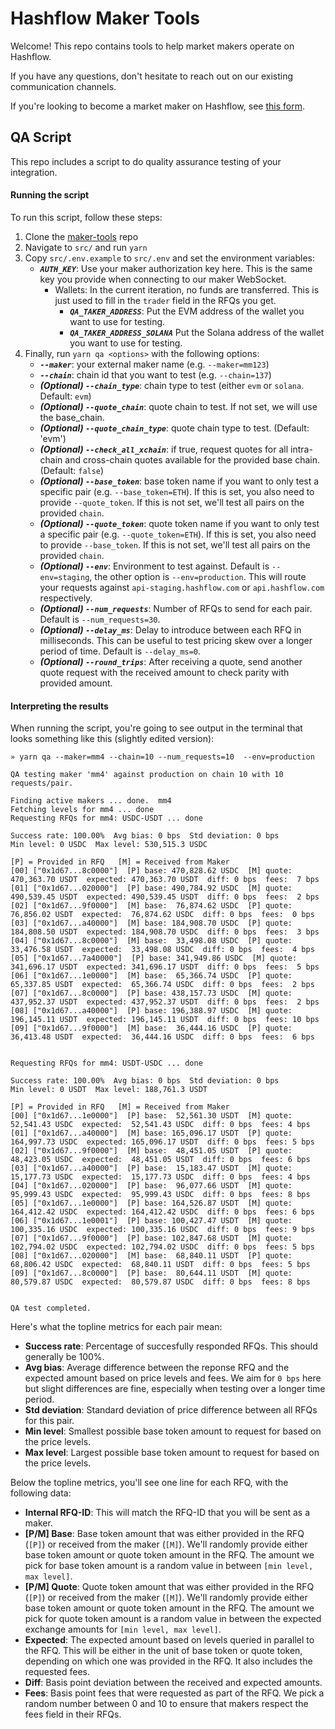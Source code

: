 # Hashflow Maker Tools
Welcome! This repo contains tools to help market makers operate on Hashflow.

If you have any questions, don't hesitate to reach out on our existing communication channels.

If you're looking to become a market maker on Hashflow, see [this form](https://docs.google.com/forms/d/e/1FAIpQLScavwRyXivjzXhAdro45X8EAoucIKDOOAUvlm9uVegmJjEwVA/viewform). 

## QA Script
This repo includes a script to do quality assurance testing of your integration. 

#### Running the script
To run this script, follow these steps:
1. Clone the [maker-tools](https://github.com/hashflownetwork/maker-tools) repo
2. Navigate to `src/` and run `yarn`
3. Copy `src/.env.example` to `src/.env` and set the environment variables:
    * ***`AUTH_KEY`***: Use your maker authorization key here. This is the same key you provide when connecting to our maker WebSocket.
      * Wallets: In the current iteration, no funds are transferred. This is just used to fill in the `trader` field in the RFQs you get.
        * ***`QA_TAKER_ADDRESS`***: Put the EVM address of the wallet you want to use for testing. 
        * ***`QA_TAKER_ADDRESS_SOLANA`*** Put the Solana address of the wallet you want to use for testing. 
4. Finally, run `yarn qa <options>` with the following options:
    * ***`--maker`***: your external maker name (e.g. `--maker=mm123`)
    * ***`--chain`***: chain id that you want to test (e.g. `--chain=137`)
    * ***(Optional) `--chain_type`***: chain type to test (either `evm` or `solana`. Default: `evm`)
    * ***(Optional) `--quote_chain`***: quote chain to test. If not set, we will use the base_chain.
    * ***(Optional) `--quote_chain_type`***: quote chain type to test. (Default: 'evm')
    * ***(Optional) `--check_all_xchain`***: if true, request quotes for all intra-chain and cross-chain quotes available for the provided base chain. (Default: `false`)
    * ***(Optional) `--base_token`***: base token name if you want to only test a specific pair (e.g. `--base_token=ETH`). If this is set, you also need to provide `--quote_token`. If this is not set, we'll test all pairs on the provided `chain`.
    * ***(Optional) `--quote_token`***: quote token name if you want to only test a specific pair (e.g. `--quote_token=ETH`). If this is set, you also need to provide `--base_token`. If this is not set, we'll test all pairs on the provided `chain`.
    * ***(Optional) `--env`***: Environment to test against. Default is `--env=staging`, the other option is `--env=production`. This will route your requests against `api-staging.hashflow.com` or `api.hashflow.com` respectively.
    * ***(Optional) `--num_requests`***: Number of RFQs to send for each pair. Default is `--num_requests=30`.
    * ***(Optional) `--delay_ms`***: Delay to introduce between each RFQ in milliseconds. This can be useful to test pricing skew over a longer period of time. Default is `--delay_ms=0`.
    * ***(Optional) `--round_trips`***: After receiving a quote, send another quote request with the received amount to check parity with provided amount.
    
#### Interpreting the results
When running the script, you're going to see output in the terminal that looks something like this (slightly edited version):

```
» yarn qa --maker=mm4 --chain=10 --num_requests=10  --env=production

QA testing maker 'mm4' against production on chain 10 with 10 requests/pair.

Finding active makers ... done.  mm4
Fetching levels for mm4 ... done
Requesting RFQs for mm4: USDC-USDT ... done

Success rate: 100.00%  Avg bias: 0 bps  Std deviation: 0 bps
Min level: 0 USDC  Max level: 530,515.3 USDC

[P] = Provided in RFQ   [M] = Received from Maker
[00] ["0x1d67...8c0000"]  [P] base: 470,828.62 USDC  [M] quote: 470,363.70 USDT  expected: 470,363.70 USDT  diff: 0 bps  fees:  7 bps  
[01] ["0x1d67...020000"]  [P] base: 490,784.92 USDC  [M] quote: 490,539.45 USDT  expected: 490,539.45 USDT  diff: 0 bps  fees:  2 bps  
[02] ["0x1d67...9f0000"]  [M] base:  76,874.62 USDC  [P] quote:  76,856.02 USDT  expected:  76,874.62 USDC  diff: 0 bps  fees:  0 bps  
[03] ["0x1d67...a40000"]  [M] base: 184,908.70 USDC  [P] quote: 184,808.50 USDT  expected: 184,908.70 USDC  diff: 0 bps  fees:  3 bps  
[04] ["0x1d67...8c0000"]  [M] base:  33,498.08 USDC  [P] quote:  33,476.58 USDT  expected:  33,498.08 USDC  diff: 0 bps  fees:  4 bps  
[05] ["0x1d67...7a40000"]  [P] base: 341,949.86 USDC  [M] quote: 341,696.17 USDT  expected: 341,696.17 USDT  diff: 0 bps  fees:  5 bps  
[06] ["0x1d67...1e0000"]  [M] base:  65,366.74 USDC  [P] quote:  65,337.85 USDT  expected:  65,366.74 USDC  diff: 0 bps  fees:  2 bps  
[07] ["0x1d67...8c0000"]  [P] base: 438,157.73 USDC  [M] quote: 437,952.37 USDT  expected: 437,952.37 USDT  diff: 0 bps  fees:  2 bps  
[08] ["0x1d67...a40000"]  [P] base: 196,388.97 USDC  [M] quote: 196,145.11 USDT  expected: 196,145.11 USDT  diff: 0 bps  fees: 10 bps  
[09] ["0x1d67...9f0000"]  [M] base:  36,444.16 USDC  [P] quote:  36,413.48 USDT  expected:  36,444.16 USDC  diff: 0 bps  fees:  6 bps  


Requesting RFQs for mm4: USDT-USDC ... done

Success rate: 100.00%  Avg bias: 0 bps  Std deviation: 0 bps
Min level: 0 USDT  Max level: 188,761.3 USDT

[P] = Provided in RFQ   [M] = Received from Maker
[00] ["0x1d67...1e0000"]  [P] base:  52,561.30 USDT  [M] quote:  52,541.43 USDC  expected:  52,541.43 USDC  diff: 0 bps  fees: 4 bps  
[01] ["0x1d67...a40000"]  [M] base: 165,096.17 USDT  [P] quote: 164,997.73 USDC  expected: 165,096.17 USDT  diff: 0 bps  fees: 5 bps  
[02] ["0x1d67...9f0000"]  [M] base:  48,451.05 USDT  [P] quote:  48,423.05 USDC  expected:  48,451.05 USDT  diff: 0 bps  fees: 6 bps  
[03] ["0x1d67...a40000"]  [P] base:  15,183.47 USDT  [M] quote:  15,177.73 USDC  expected:  15,177.73 USDC  diff: 0 bps  fees: 4 bps  
[04] ["0x1d67...020000"]  [P] base:  96,077.66 USDT  [M] quote:  95,999.43 USDC  expected:  95,999.43 USDC  diff: 0 bps  fees: 8 bps  
[05] ["0x1d67...1e0000"]  [P] base: 164,526.87 USDT  [M] quote: 164,412.42 USDC  expected: 164,412.42 USDC  diff: 0 bps  fees: 6 bps  
[06] ["0x1d67...1e0001"]  [P] base: 100,427.47 USDT  [M] quote: 100,335.16 USDC  expected: 100,335.16 USDC  diff: 0 bps  fees: 9 bps  
[07] ["0x1d67...9f0000"]  [P] base: 102,847.68 USDT  [M] quote: 102,794.02 USDC  expected: 102,794.02 USDC  diff: 0 bps  fees: 5 bps  
[08] ["0x1d67...020000"]  [M] base:  68,840.11 USDT  [P] quote:  68,806.42 USDC  expected:  68,840.11 USDT  diff: 0 bps  fees: 5 bps  
[09] ["0x1d67...8c0000"]  [P] base:  80,644.11 USDT  [M] quote:  80,579.87 USDC  expected:  80,579.87 USDC  diff: 0 bps  fees: 8 bps  


QA test completed.
```

Here's what the topline metrics for each pair mean:
* **Success rate**: Percentage of succesfully responded RFQs. This should generally be 100%.
* **Avg bias**: Average difference between the reponse RFQ and the expected amount based on price levels and fees. We aim for `0 bps` here but slight differences are fine, especially when testing over a longer time period.
* **Std deviation**: Standard deviation of price difference between all RFQs for this pair. 
* **Min level**: Smallest possible base token amount to request for based on the price levels.
* **Max level**: Largest possible base token amount to request for based on the price levels.

Below the topline metrics, you'll see one line for each RFQ, with the following data:
* **Internal RFQ-ID**: This will match the RFQ-ID that you will be sent as a maker.
* **[P/M] Base**: Base token amount that was either provided in the RFQ (`[P]`) or received from the maker (`[M]`). We'll randomly provide either base token amount or quote token amount in the RFQ. The amount we pick for base token amount is a random value in between `[min level, max level]`.
* **[P/M] Quote**: Quote token amount that was either provided in the RFQ (`[P]`) or received from the maker (`[M]`). We'll randomly provide either base token amount or quote token amount in the RFQ. The amount we pick for quote token amount is a random value in between the expected exchange amounts for `[min level, max level]`.
* **Expected**: The expected amount based on levels queried in parallel to the RFQ. This will be either in the unit of base token or quote token, depending on which one was provided in the RFQ. It also includes the requested fees.
* **Diff**: Basis point deviation between the received and expected amounts.
* **Fees**: Basis point fees that were requested as part of the RFQ. We pick a random number between 0 and 10 to ensure that makers respect the fees field in their RFQs.
